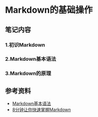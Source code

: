# Markdown的基础操作
## 笔记内容
### 1.初识Markdown

### 2.Markdown基本语法

### 3.Markdown的原理

## 参考资料
- [Markdown基本语法](https://github.com/younghz/Markdown)
- [8分钟让你快速掌握Markdown](https://www.bilibili.com/video/BV1JA411h7Gw/)
